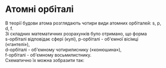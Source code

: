 # Атомні орбіталі

В теорії будови атома розглядають чотири види атомних орбіталей: s, р, d, f.        
Зі складних математичних розрахунків було отримано, що форма        
s-орбіталі відповідає сфері (кулі), 
р-орбіталі - об'ємної вісімці («гантелі»),      
d-орбіталі - об'ємному чотирилиснику («конюшина»),      
f-орбіталі - об'ємному восьмилистнику.      
Схематично їх можна зобразити так:      
<!---картиночки орбиталей---->